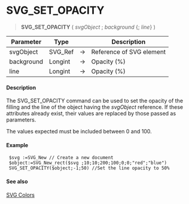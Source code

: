 # SVG_SET_OPACITY

>**SVG_SET_OPACITY** ( *svgObject* ; *background* {; *line*} )

| Parameter | Type |  | Description |
| --- | --- | --- | --- |
| svgObject | SVG_Ref | &#8594; | Reference of SVG element |
| background | Longint | &#8594; | Opacity (%) |
| line | Longint | &#8594; | Opacity (%) |



#### Description 

The SVG\_SET\_OPACITY command can be used to set the opacity of the filling and the line of the object having the *svgObject* reference. If these attributes already exist, their values are replaced by those passed as parameters.

The values expected must be included between 0 and 100.

#### Example 

```4d
 $svg :=SVG_New // Create a new document
 $object:=SVG_New_rect($svg ;10;10;200;100;0;0;"red";"blue")
 SVG_SET_OPACITY($object;-1;50) //Set the line opacity to 50%
```

#### See also 

[SVG Colors](../colors-and-gradients.md)  